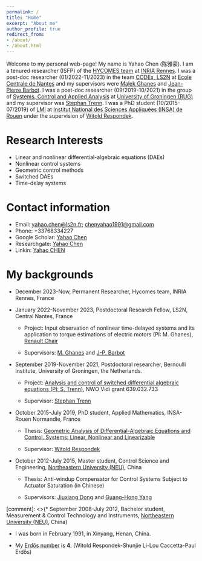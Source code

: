 ```yaml
---
permalink: /
title: "Home"
excerpt: "About me"
author_profile: true
redirect_from: 
- /about/
- /about.html
---
```


Welcome to my personal web-page! My name is Yahao Chen (陈雅豪). I am a tenured researcher (ISFP) of the [HYCOMES team](https://team.inria.fr/hycomes/) at [INRIA Rennes](https://www.inria.fr/fr/centre-inria-universite-rennes). I was a post-doc  researcher (01/2022-11/2023) in the team [CODEx, LS2N](https://www.ls2n.fr/equipe/codex/) at [Ecole Centrale de Nantes](https://www.ec-nantes.fr/english-version) and my supervisors were [Malek Ghanes](https://scholar.google.com/citations?user=SkrL_TYAAAAJ&hl=en&oi=ao) and [Jean-Pierre Barbot](https://scholar.google.com/citations?user=MKZlpIUAAAAJ&hl=en&oi=ao). 
I was a post-doc researcher (09/2019-10/2021) in the group of [Systems, Control and Applied Analysis](https://www.rug.nl/staff/departments/11710) at [University of Groningen (RUG)](https://www.rug.nl/) and my supervisor was [Stephan Trenn](https://stephantrenn.net/). I was a PhD student (10/2015-07/2019) of [LMI](http://lmi.insa-rouen.fr/) at [Institut National des Sciences Appliquées (INSA) de Rouen](https://www.insa-rouen.fr/) under the supervision of [Witold Respondek](http://lmi.insa-rouen.fr/9-membres/professeurs/19-respondek-witold.html).

Research Interests
======
* Linear and nonlinear differential-algebraic equations (DAEs)
* Nonlinear control systems
* Geometric control methods
* Switched DAEs
* Time-delay systems

Contact information
======
* Email: yahao.chen@ls2n.fr;  chenyahao1991@gmail.com
* Phone: +33768334227
* Google Scholar: [Yahao Chen](https://scholar.google.com/citations?user=HYx4khcAAAAJ&hl=en&authuser=1)
* Researchgate:  [Yahao Chen](https://www.researchgate.net/profile/Yahao-Chen)
* Linkin: [Yahao CHEN](https://www.linkedin.com/in/%E9%9B%85%E8%B1%AA-%E9%99%88-81639113a/)

My backgrounds
======
* December 2023-Now, Permanent Researcher, Hycomes team, INRIA Rennes, France


* January 2022-November 2023, Postdoctoral Research Fellow, LS2N, Central Nantes, France

    - Project: Input observation of nonlinear time-delayed systems and its application
to torque estimations of electric motors  (PI: M. Ghanes), [Renault Chair](https://renault-chair.ec-nantes.fr/)

    - Supervisors: [M. Ghanes](https://scholar.google.com/citations?user=SkrL_TYAAAAJ&hl=en&oi=ao) and [J-P. Barbot](https://scholar.google.com/citations?user=MKZlpIUAAAAJ&hl=en&oi=ao)

* September 2019-November 2021, Postdoctoral researcher, Bernoulli Institute, University of Groningen, the Netherlands.

    - Project: [Analysis and control of switched differential algebraic equations  (PI: S. Trenn)](https://stephantrenn.net/analysis-and-control-of-switched-differential-algebraic-equations/), NWO Vidi grant 639.032.733

    - Supervisor: [Stephan Trenn](https://stephantrenn.net/)

* October 2015-July 2019,  PhD student, Applied Mathematics, INSA-Rouen Normandie, France

    - Thesis: [Geometric Analysis of Differential-Algebraic Equations and Control. Systems: Linear, Nonlinear and Linearizable](https://www.theses.fr/2019NORMIR04.pdf)

    - Supervisor: [Witold Respondek](http://lmi.insa-rouen.fr/9-membres/professeurs/19-respondek-witold.html)

* October 2012-July 2015, Master student, Control Science and Engineering, [Northeastern University (NEU)](http://english.neu.edu.cn/), China

    - Thesis: Anti-windup Compensator for Control Systems Subject to Actuator Saturation (in Chinese)

    - Supervisors: [Jiuxiang Dong](http://faculty.neu.edu.cn/ise/dongjiuxiang/DongHomePage.htm) and [Guang-Hong Yang](http://faculty.neu.edu.cn/ise/yangguanghong/) 

[comment]: <>(* September 2008-July 2012, Bachelor student, Measurement & Control Technology and Instruments, [Northeastern University (NEU)](http://english.neu.edu.cn/), China)

* I was born in February 1991, in Xinyang, Henan, China. 

* My [Erdős number](https://en.wikipedia.org/wiki/Erd%C5%91s_number) is **4**. (Witold Respondek-Shunjie Li-Lou Caccetta-Paul Erdős)
